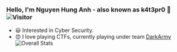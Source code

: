### Hello, I'm Nguyen Hung Anh - also known as k4t3pr0 👋 ![Visitor](https://visitor-badge.laobi.icu/badge?page_id=k4t3pr0.k4t3pr0)
- 😃 Interested in Cyber Security.
- 😍 I love playing CTFs, currently playing under team [DarkArmy](https://github.com/DarkArmy-ctf)
![Overall Stats](https://github-readme-stats.vercel.app/api?username=k4t3pr0&count_private=true&show_icons=true&hide=contribs)
